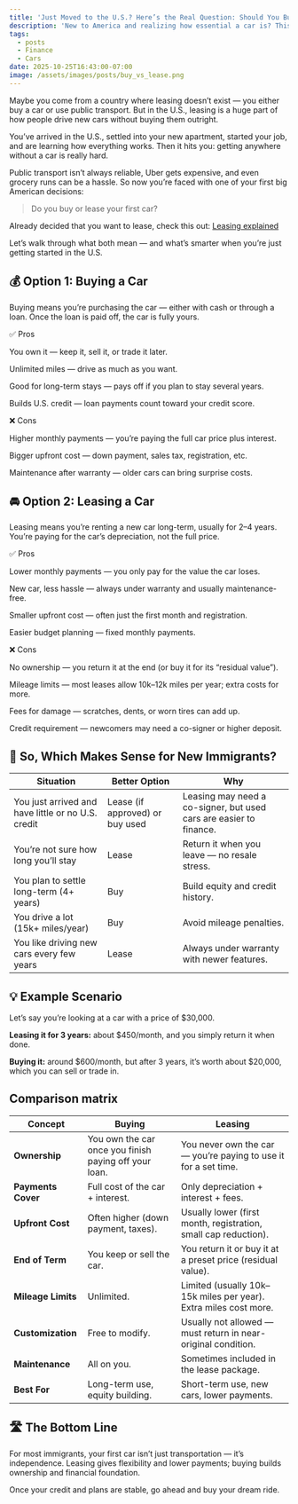 ```yaml
---
title: 'Just Moved to the U.S.? Here’s the Real Question: Should You Buy or Lease a Car?'
description: 'New to America and realizing how essential a car is? This guide breaks down whether you should buy or lease, what each option means, and how to choose the right one as a newcomer.'
tags:
  - posts
  - Finance
  - Cars
date: 2025-10-25T16:43:00-07:00
image: /assets/images/posts/buy_vs_lease.png
---
```

<p>Maybe you come from a country where leasing doesn’t exist — you either buy a car or use public transport.
But in the U.S., leasing is a huge part of how people drive new cars without buying them outright.</p>

<p>You’ve arrived in the U.S., settled into your new apartment, started your job, and are learning how everything works.
Then it hits you: getting anywhere without a car is really hard.</p>

<p>Public transport isn’t always reliable, Uber gets expensive, and even grocery runs can be a hassle.
So now you’re faced with one of your first big American decisions:</p>

<blockquote>Do you buy or lease your first car?</blockquote>

<p>Already decided that you want to lease, check this out: <a href="/posts/car-lease-explained">Leasing explained</a></p>

<p>Let’s walk through what both mean — and what’s smarter when you’re just getting started in the U.S.</p>

<h2 class="header-branding">💰 Option 1: Buying a Car</h2>

<p>Buying means you’re purchasing the car — either with cash or through a loan. Once the loan is paid off, the car is fully yours.</p>

✅ Pros

You own it — keep it, sell it, or trade it later.

Unlimited miles — drive as much as you want.

Good for long-term stays — pays off if you plan to stay several years.

Builds U.S. credit — loan payments count toward your credit score.

❌ Cons

Higher monthly payments — you’re paying the full car price plus interest.

Bigger upfront cost — down payment, sales tax, registration, etc.

Maintenance after warranty — older cars can bring surprise costs.

<h2 class="header-branding">🚘 Option 2: Leasing a Car</h2>

Leasing means you’re renting a new car long-term, usually for 2–4 years.
You’re paying for the car’s depreciation, not the full price.

✅ Pros

Lower monthly payments — you only pay for the value the car loses.

New car, less hassle — always under warranty and usually maintenance-free.

Smaller upfront cost — often just the first month and registration.

Easier budget planning — fixed monthly payments.

❌ Cons

No ownership — you return it at the end (or buy it for its “residual value”).

Mileage limits — most leases allow 10k–12k miles per year; extra costs for more.

Fees for damage — scratches, dents, or worn tires can add up.

Credit requirement — newcomers may need a co-signer or higher deposit.

<h2 class="header-branding">🧭 So, Which Makes Sense for New Immigrants?</h2>

| Situation                                              | Better Option                   | Why                                                                |
| ------------------------------------------------------ | ------------------------------- | ------------------------------------------------------------------ |
| You just arrived and have little or no U.S. credit | Lease (if approved) or buy used | Leasing may need a co-signer, but used cars are easier to finance. |
| You’re not sure how long you’ll stay               | Lease                       | Return it when you leave — no resale stress.                       |
| You plan to settle long-term (4+ years)            | Buy                         | Build equity and credit history.                                   |
| You drive a lot (15k+ miles/year)                  | Buy                         | Avoid mileage penalties.                                           |
| You like driving new cars every few years          | Lease                       | Always under warranty with newer features.                         |

<h2 class="header-branding">💡 Example Scenario</h2>

Let’s say you’re looking at a car with a price of $30,000.

<b>Leasing it for 3 years:</b> about $450/month, and you simply return it when done.

<b>Buying it:</b> around $600/month, but after 3 years, it’s worth about $20,000, which you can sell or trade in.

<h2 class="header-branding">Comparison matrix</h2>

| Concept            | Buying                                                | Leasing                                                          |
| ------------------ | ----------------------------------------------------- | ---------------------------------------------------------------- |
| **Ownership**      | You own the car once you finish paying off your loan. | You never own the car — you’re paying to use it for a set time.  |
| **Payments Cover** | Full cost of the car + interest.                      | Only depreciation + interest + fees.                             |
| **Upfront Cost**   | Often higher (down payment, taxes).                   | Usually lower (first month, registration, small cap reduction).  |
| **End of Term**    | You keep or sell the car.                             | You return it or buy it at a preset price (residual value).      |
| **Mileage Limits** | Unlimited.                                            | Limited (usually 10k–15k miles per year). Extra miles cost more. |
| **Customization**  | Free to modify.                                       | Usually not allowed — must return in near-original condition.    |
| **Maintenance**    | All on you.                                           | Sometimes included in the lease package.                         |
| **Best For**       | Long-term use, equity building.                       | Short-term use, new cars, lower payments.                        |

<h2 class="header-branding">🛣️ The Bottom Line</h2>

For most immigrants, your first car isn’t just transportation — it’s independence.
Leasing gives flexibility and lower payments; buying builds ownership and financial foundation.

Once your credit and plans are stable, go ahead and buy your dream ride.
